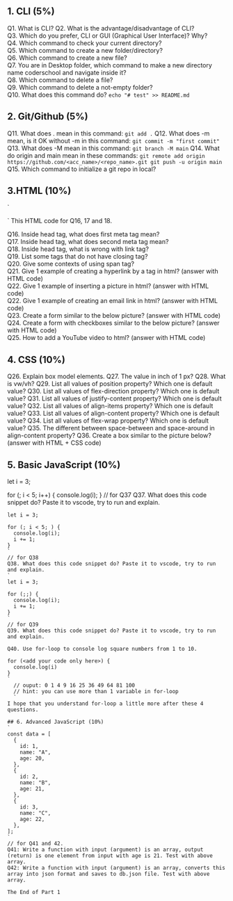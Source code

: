 
## 1. CLI (5%)
Q1. What is CLI?
Q2. What is the advantage/disadvantage of CLI?
<br />
Q3. Which do you prefer, CLI or GUI (Graphical User Interface)? Why?
<br />
Q4. Which command to check your current directory?
<br />
Q5. Which command to create a new folder/directory?
<br />
Q6. Which command to create a new file?
<br />
Q7. You are in Desktop folder, which command to make a new directory name coderschool and navigate inside it?
<br />
Q8. Which command to delete a file?
<br />
Q9. Which command to delete a not-empty folder?
<br />
Q10. What does this command do?
`
echo "# test" >> README.md
`
## 2. Git/Github (5%)
Q11. What does . mean in this command:
`
git add .
`
Q12. What does -m mean, is it OK without -m in this command:
`
git commit -m "first commit"
`
Q13. What does -M mean in this command:
`
git branch -M main
`
Q14. What do origin and main mean in these commands:
`
git remote add origin https://github.com/<acc_name>/<repo_name>.git
git push -u origin main
`
Q15. Which command to initialize a git repo in local?

## 3.HTML (10%)
`
<head>
  <meta charset="UTF-8" />
  <meta
    name="viewport"
    content="width=device-width, user-scalable=no, initial-scale=1.0, maximum-scale=1.0, minimum-scale=1.0"
  />
  <meta http-equiv="X-UA-Compatible" content="ie=edge" />
  <title>Document</title>
  <link rel="stylesheet" src="style.css" />
</head>
`
This HTML code for Q16, 17 and 18.

Q16. Inside head tag, what does first meta tag mean?
<br />
Q17. Inside head tag, what does second meta tag mean?
<br />
Q18. Inside head tag, what is wrong with link tag?
<br />
Q19. List some tags that do not have closing tag?
<br />
Q20. Give some contexts of using span tag?
<br />
Q21. Give 1 example of creating a hyperlink by a tag in html? (answer with HTML code)
<br />
Q22. Give 1 example of inserting a picture in html? (answer with HTML code)
<br />
Q22. Give 1 example of creating an email link in html? (answer with HTML code)
<br />
Q23. Create a form similar to the below picture? (answer with HTML code)
<br />
Q24. Create a form with checkboxes similar to the below picture? (answer with HTML code)
<br />
Q25. How to add a YouTube video to html? (answer with HTML code)
<br />
## 4. CSS (10%)
Q26. Explain box model elements.
Q27. The value in inch of 1 px?
Q28. What is vw/vh?
Q29. List all values of position property? Which one is default value?
Q30. List all values of flex-direction property? Which one is default value?
Q31. List all values of justify-content property? Which one is default value?
Q32. List all values of align-items property? Which one is default value?
Q33. List all values of align-content property? Which one is default value?
Q34. List all values of flex-wrap property? Which one is default value?
Q35. The different between space-between and space-around in align-content property?
Q36. Create a box similar to the picture below? (answer with HTML + CSS code)


## 5. Basic JavaScript (10%)
let i = 3;

for (; i < 5; i++) {
  console.log(i);
}
// for Q37
Q37. What does this code snippet do? Paste it to vscode, try to run and explain.
```
let i = 3;

for (; i < 5; ) {
  console.log(i);
  i += 1;
}
`
// for Q38
Q38. What does this code snippet do? Paste it to vscode, try to run and explain.
`
let i = 3;

for (;;) {
  console.log(i);
  i += 1;
}
`
// for Q39
Q39. What does this code snippet do? Paste it to vscode, try to run and explain.

Q40. Use for-loop to console log square numbers from 1 to 10.

for (<add your code only here>) {
  console.log(i)
}
`
  // ouput: 0 1 4 9 16 25 36 49 64 81 100
  // hint: you can use more than 1 variable in for-loop
  `
I hope that you understand for-loop a little more after these 4 questions.

## 6. Advanced JavaScript (10%)
`
const data = [
  {
    id: 1,
    name: "A",
    age: 20,
  },
  {
    id: 2,
    name: "B",
    age: 21,
  },
  {
    id: 3,
    name: "C",
    age: 22,
  },
];
`
// for Q41 and 42.
Q41: Write a function with input (argument) is an array, output (return) is one element from input with age is 21. Test with above array.
Q42: Write a function with input (argument) is an array, converts this array into json format and saves to db.json file. Test with above array.

The End of Part 1